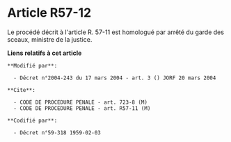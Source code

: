 # Article R57-12

Le procédé décrit à l'article R. 57-11 est homologué par arrêté du garde des sceaux, ministre de la justice.

**Liens relatifs à cet article**

	**Modifié par**:

	  - Décret n°2004-243 du 17 mars 2004 - art. 3 () JORF 20 mars 2004

	**Cite**:

	  - CODE DE PROCEDURE PENALE - art. 723-8 (M)
	  - CODE DE PROCEDURE PENALE - art. R57-11 (M)

	**Codifié par**:

	  - Décret n°59-318 1959-02-03
